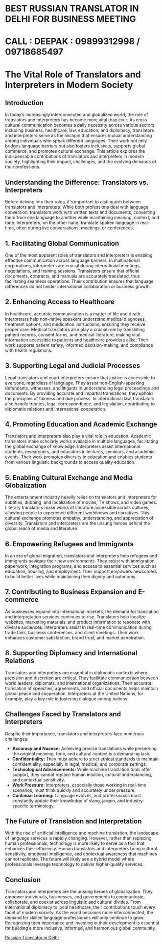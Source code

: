 # BEST RUSSIAN TRANSLATOR IN DELHI FOR BUSINESS MEETING

# CALL : DEEPAK : 09899312998 / 09718685497
# The Vital Role of Translators and Interpreters in Modern Society

## Introduction
In today’s increasingly interconnected and globalized world, the role of translators and interpreters has become more vital than ever. As cross-cultural communication becomes a daily necessity across various sectors including business, healthcare, law, education, and diplomacy, translators and interpreters serve as the linchpin that ensures mutual understanding among individuals who speak different languages. Their work not only bridges language barriers but also fosters inclusivity, supports global commerce, and promotes cultural exchange. This article explores the indispensable contributions of translators and interpreters in modern society, highlighting their impact, challenges, and the evolving demands of their professions.

## Understanding the Difference: Translators vs. Interpreters
Before delving into their roles, it's important to distinguish between translators and interpreters. While both professions deal with language conversion, translators work with written texts and documents, converting them from one language to another while maintaining meaning, context, and tone. Interpreters, on the other hand, translate spoken language in real-time, often during live conversations, meetings, or conferences.

## 1. Facilitating Global Communication
One of the most apparent roles of translators and interpreters is enabling effective communication across language barriers. In multinational corporations, interpreters are crucial during international meetings, negotiations, and training sessions. Translators ensure that official documents, contracts, and manuals are accurately translated, thus facilitating seamless operations. Their contribution ensures that language differences do not hinder international collaboration or business growth.

## 2. Enhancing Access to Healthcare
In healthcare, accurate communication is a matter of life and death. Interpreters help non-native speakers understand medical diagnoses, treatment options, and medication instructions, ensuring they receive proper care. Medical translators also play a crucial role by translating patient records, consent forms, and medical literature, making vital information accessible to patients and healthcare providers alike. Their work supports patient safety, informed decision-making, and compliance with health regulations.

## 3. Supporting Legal and Judicial Processes
Legal translators and court interpreters ensure that justice is accessible to everyone, regardless of language. They assist non-English-speaking defendants, witnesses, and litigants in understanding legal proceedings and documents. By providing accurate and impartial translations, they uphold the principles of fairness and due process. In international law, translators also handle treaties, legal correspondence, and legislation, contributing to diplomatic relations and international cooperation.

## 4. Promoting Education and Academic Exchange
Translators and interpreters also play a vital role in education. Academic translators make scholarly works available in multiple languages, facilitating the global exchange of knowledge. Interpreters assist international students, researchers, and educators in lectures, seminars, and academic events. Their work promotes diversity in education and enables students from various linguistic backgrounds to access quality education.

## 5. Enabling Cultural Exchange and Media Globalization
The entertainment industry heavily relies on translators and interpreters for subtitles, dubbing, and localization of movies, TV shows, and video games. Literary translators make works of literature accessible across cultures, allowing people to experience different worldviews and narratives. This cultural exchange promotes empathy, understanding, and appreciation of diversity. Translators and interpreters are the unsung heroes behind the global reach of media and literature.

## 6. Empowering Refugees and Immigrants
In an era of global migration, translators and interpreters help refugees and immigrants navigate their new environments. They assist with immigration paperwork, integration programs, and access to essential services such as education, housing, and employment. Their support empowers newcomers to build better lives while maintaining their dignity and autonomy.

## 7. Contributing to Business Expansion and E-commerce
As businesses expand into international markets, the demand for translation and interpretation services continues to rise. Translators help localize websites, marketing materials, and product information to resonate with diverse audiences. Interpreters assist in real-time communication during trade fairs, business conferences, and client meetings. Their work enhances customer satisfaction, brand trust, and market penetration.

## 8. Supporting Diplomacy and International Relations
Translators and interpreters are essential in diplomatic contexts where precision and discretion are critical. They facilitate communication between world leaders, diplomats, and international organizations. Their accurate translation of speeches, agreements, and official documents helps maintain global peace and cooperation. Interpreters at the United Nations, for example, play a key role in fostering dialogue among nations.

## Challenges Faced by Translators and Interpreters
Despite their importance, translators and interpreters face numerous challenges:

- **Accuracy and Nuance:** Achieving precise translations while preserving the original meaning, tone, and cultural context is a demanding task.
- **Confidentiality:** They must adhere to strict ethical standards to maintain confidentiality, especially in legal, medical, and corporate settings.
- **Technological Advancements:** While machine translation tools offer support, they cannot replace human intuition, cultural understanding, and contextual sensitivity.
- **Work Pressure:** Interpreters, especially those working in real-time scenarios, must think quickly and accurately under pressure.
- **Continual Learning:** Language evolves, and professionals must constantly update their knowledge of slang, jargon, and industry-specific terminology.

## The Future of Translation and Interpretation
With the rise of artificial intelligence and machine translation, the landscape of language services is rapidly changing. However, rather than replacing human professionals, technology is more likely to serve as a tool that enhances their efficiency. Human translators and interpreters bring cultural sensitivity, emotional intelligence, and contextual awareness that machines cannot replicate. The future will likely see a hybrid model where professionals leverage technology to deliver higher-quality services.

## Conclusion
Translators and interpreters are the unsung heroes of globalization. They empower individuals, businesses, and governments to communicate, collaborate, and coexist across linguistic and cultural divides. From international diplomacy to local healthcare, their contributions touch every facet of modern society. As the world becomes more interconnected, the demand for skilled language professionals will only continue to grow. Recognizing their importance and investing in their development is essential for building a more inclusive, informed, and harmonious global community.

[Russian Translator in Delhi](https://koreantranslatortranslation.com/delhi/russian-interpreter-delhi/)

